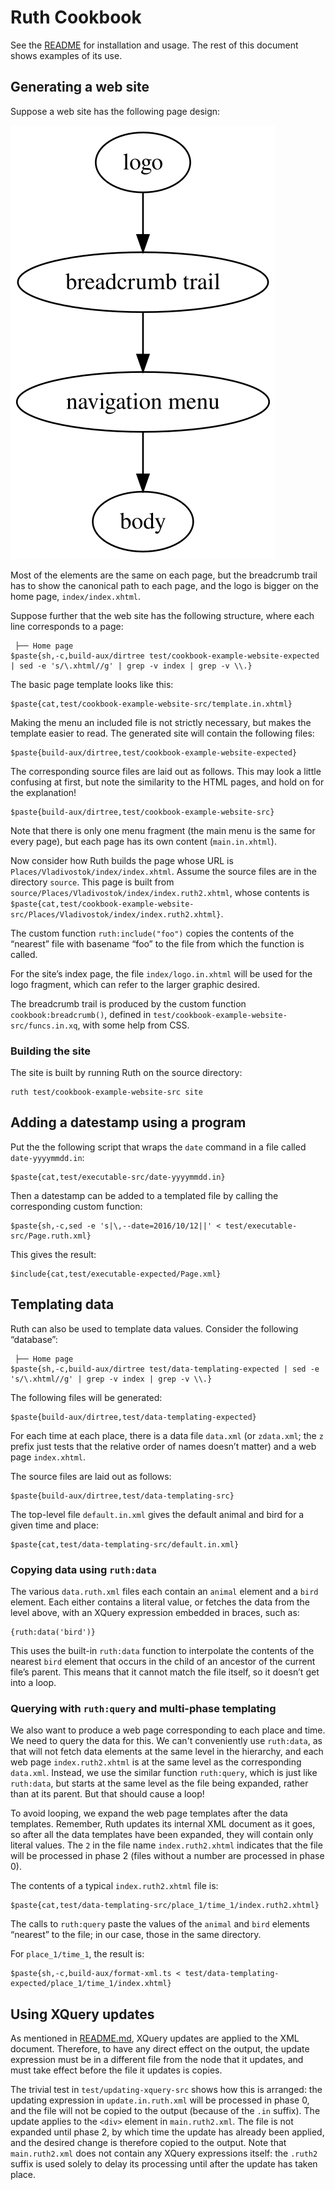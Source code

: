 # Ruth Cookbook

See the [README](README.md) for installation and usage. The rest of this
document shows examples of its use.

## Generating a web site <a name="website-example"></a>

Suppose a web site has the following page design:

![from top to bottom: logo, breadcrumb trail, navigation menu, page body](website.svg)

Most of the elements are the same on each page, but the breadcrumb trail has
to show the canonical path to each page, and the logo is bigger on the home
page, `index/index.xhtml`.

Suppose further that the web site has the following structure, where each
line corresponds to a page:

```
 ├── Home page
$paste{sh,-c,build-aux/dirtree test/cookbook-example-website-expected | sed -e 's/\.xhtml//g' | grep -v index | grep -v \\.}
```

The basic page template looks like this:

```
$paste{cat,test/cookbook-example-website-src/template.in.xhtml}
```

Making the menu an included file is not strictly necessary, but makes the
template easier to read. The generated site will contain the following
files:

```
$paste{build-aux/dirtree,test/cookbook-example-website-expected}
```

The corresponding source files are laid out as follows. This may look a
little confusing at first, but note the similarity to the HTML pages, and
hold on for the explanation!

```
$paste{build-aux/dirtree,test/cookbook-example-website-src}
```

Note that there is only one menu fragment (the main menu is the same for
every page), but each page has its own content (`main.in.xhtml`).

Now consider how Ruth builds the page whose URL is
`Places/Vladivostok/index/index.xhtml`. Assume the source files are in the
directory `source`. This page is built from
`source/Places/Vladivostok/index/index.ruth2.xhtml`, whose contents is
`$paste{cat,test/cookbook-example-website-src/Places/Vladivostok/index/index.ruth2.xhtml}`.

The custom function `ruth:include("foo")` copies the contents of the
“nearest” file with basename “foo” to the file from which the function is
called.

For the site’s index page, the file `index/logo.in.xhtml` will be used for the
logo fragment, which can refer to the larger graphic desired.

The breadcrumb trail is produced by the custom function
`cookbook:breadcrumb()`, defined in
`test/cookbook-example-website-src/funcs.in.xq`, with some help from CSS.

### Building the site

The site is built by running Ruth on the source directory:

```
ruth test/cookbook-example-website-src site
```

## Adding a datestamp using a program <a name="date-example"></a>

Put the the following script that wraps the `date` command in a file called
`date-yyyymmdd.in`:

```
$paste{cat,test/executable-src/date-yyyymmdd.in}
```

Then a datestamp can be added to a templated file by calling the
corresponding custom function:

```
$paste{sh,-c,sed -e 's|\,--date=2016/10/12||' < test/executable-src/Page.ruth.xml}
```

This gives the result:

```
$include{cat,test/executable-expected/Page.xml}
```

## Templating data

Ruth can also be used to template data values. Consider the following “database”:

```
 ├── Home page
$paste{sh,-c,build-aux/dirtree test/data-templating-expected | sed -e 's/\.xhtml//g' | grep -v index | grep -v \\.}
```

The following files will be generated:

```
$paste{build-aux/dirtree,test/data-templating-expected}
```

For each time at each place, there is a data file `data.xml` (or
`zdata.xml`; the `z` prefix just tests that the relative order of names
doesn’t matter) and a web page `index.xhtml`.

The source files are laid out as follows:

```
$paste{build-aux/dirtree,test/data-templating-src}
```

The top-level file `default.in.xml` gives the default animal and bird for a
given time and place:

```
$paste{cat,test/data-templating-src/default.in.xml}
```

### Copying data using `ruth:data`

The various `data.ruth.xml` files each contain an `animal` element and a
`bird` element. Each either contains a literal value, or fetches the data
from the level above, with an XQuery expression embedded in braces, such as:

```
{ruth:data('bird')}
```

This uses the built-in `ruth:data` function to interpolate the contents of
the nearest `bird` element that occurs in the child of an ancestor of the
current file’s parent. This means that it cannot match the file itself, so
it doesn’t get into a loop.

### Querying with `ruth:query` and multi-phase templating

We also want to produce a web page corresponding to each place and time. We
need to query the data for this. We can't conveniently use `ruth:data`, as
that will not fetch data elements at the same level in the hierarchy, and
each web page `index.ruth2.xhtml` is at the same level as the corresponding
`data.xml`. Instead, we use the similar function `ruth:query`, which is just
like `ruth:data`, but starts at the same level as the file being expanded,
rather than at its parent. But that should cause a loop!

To avoid looping, we expand the web page templates after the data templates.
Remember, Ruth updates its internal XML document as it goes, so after all
the data templates have been expanded, they will contain only literal
values. The `2` in the file name `index.ruth2.xhtml` indicates that the file
will be processed in phase 2 (files without a number are processed in phase
0).

The contents of a typical `index.ruth2.xhtml` file is:

```
$paste{cat,test/data-templating-src/place_1/time_1/index.ruth2.xhtml}
```

The calls to `ruth:query` paste the values of the `animal` and `bird`
elements “nearest” to the file; in our case, those in the same directory.

For `place_1/time_1`, the result is:

```
$paste{sh,-c,build-aux/format-xml.ts < test/data-templating-expected/place_1/time_1/index.xhtml}
```

## Using XQuery updates

As mentioned in [README.md](README.md), XQuery updates are applied to the
XML document. Therefore, to have any direct effect on the output, the update
expression must be in a different file from the node that it updates, and
must take effect before the file it updates is copies.

The trivial test in `test/updating-xquery-src` shows how this is arranged:
the updating expression in `update.in.ruth.xml` will be processed in phase
0, and the file will not be copied to the output (because of the `.in`
suffix). The update applies to the `<div>` element in `main.ruth2.xml`. The
file is not expanded until phase 2, by which time the update has already
been applied, and the desired change is therefore copied to the output. Note
that `main.ruth2.xml` does not contain any XQuery expressions itself: the
`.ruth2` suffix is used solely to delay its processing until after the
update has taken place.
